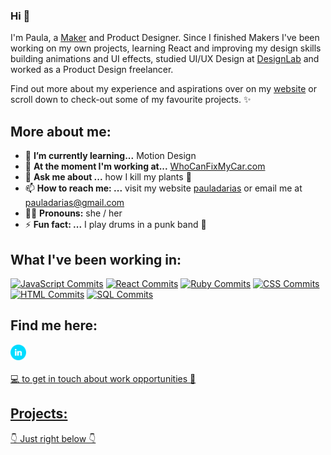 ### Hi  👋

I'm Paula, a [Maker](https://makers.tech/) and Product Designer. Since I finished Makers I've been working on my own projects, learning React and improving my design skills building animations and UI effects, studied UI/UX Design at [DesignLab](https://trydesignlab.com/) and worked as a Product Design freelancer.   

Find out more about my experience and aspirations over on my [website](https://www.pauladarias.design/) or scroll down to check-out some of my favourite projects. ✨

## More about me: 

- 🌱 **I’m currently learning...** Motion Design
- 🔭 **At the moment I'm working at...** [WhoCanFixMyCar.com](https://www.whocanfixmycar.com/)
- 💬 **Ask me about ...** how I kill my plants 🌵
- 📫 **How to reach me: ...** visit my website [pauladarias](https://www.pauladarias.design/) or email me at pauladarias@gmail.com 
- 💃🏻 **Pronouns:** she / her
- ⚡ **Fun fact: ...** I play drums in a punk band 🥁


## What I've been working in: 

[![JavaScript Commits](https://img.shields.io/badge/JavaScript-737%20commits-yellow.svg?style=flat-square)](https://sourcerer.io/pauladarias) 
[![React Commits](https://img.shields.io/badge/React-680%20commits-blue.svg?style=flat-square)](https://sourcerer.io/pauladarias) 
[![Ruby Commits](https://img.shields.io/badge/Ruby-680%20commits-brown.svg?style=flat-square)](https://sourcerer.io/pauladarias) 
[![CSS Commits](https://img.shields.io/badge/CSS-653%20commits-blueviolet.svg?style=flat-square)](https://sourcerer.io/pauladarias) 
[![HTML Commits](https://img.shields.io/badge/HTML-364%20commits-red.svg?style=flat-square)](https://sourcerer.io/pauladarias) 
[![SQL Commits](https://img.shields.io/badge/SQL-48%20commits-lightgrey.svg?style=flat-square)](https://sourcerer.io/pauldarias)



## Find me here:

  <a href="https://www.linkedin.com/in/paula-darias-a10317117/">
  <img src="https://github.com/pauladarias/CV/blob/master/images%20/linkedin_logo.png" alt="linkedin" width="5%"/a>  
  </br>
  </br>
  💻 to get in touch about work opportunities 💼
  

## Projects:
👇 Just right below 👇
